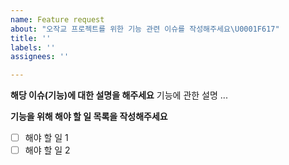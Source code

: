 ```yaml
---
name: Feature request
about: "오작교 프로젝트를 위한 기능 관련 이슈를 작성해주세요\U0001F617"
title: ''
labels: ''
assignees: ''

---
```


**해당 이슈(기능)에 대한 설명을 해주세요**
기능에 관한 설명 ... 

**기능을 위해 해야 할 일 목록을 작성해주세요**
- [ ] 해야 할 일 1
- [ ] 해야 할 일 2
